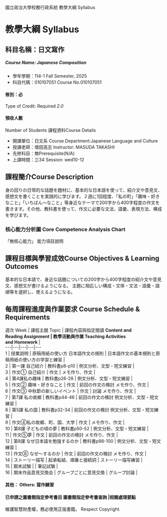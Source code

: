 國立政治大學校務行政系統 教學大綱 Syllabus
# 教學大綱 Syllabus
##  科目名稱：日文寫作 
#####  Course Name: Japanese Composition
  * 學年學期：114-1 Fall Semester, 2025 
  * 科目代碼：010107051 Course No.010107051
#### 修別：必
Type of Credit: Required 
_2.0_
#### 預收人數
Number of Students
課程資料Course Details
  * 開課單位：日文系 Course Department:Japanese Language and Culture 
  * 授課老師：增田高志 Instructor: MASUDA TAKASHI 
  * 先修科目：無Prerequisite(N/A)
  * 上課時間：三34 Session: wed10-12
##  課程簡介Course Description
身の回りの日常的な話題を題材に、基本的な日本語を使って、紹介文や意見文、感想文を書くことを実践的に学びます。２週に1回程度、「私の町」「趣味・好きなこと」「いちばん～なこと」等身近なテーマで200字から400字程度の作文を書きます。その他、教科書を使って、作文に必要な文法、語彙、表現方法、構成を学びます。
###  核心能力分析圖 Core Competence Analysis Chart
「無核心能力」 
能力項目說明
##  課程目標與學習成效Course Objectives & Learning Outcomes 
基本的な日本語で、身近な話題についての200字から400字程度の紹介文や意見文、感想文が書けるようになる。
主題に相応しい構成・文体・文法・語彙・語順等を選択し、使えるようになる。 
##  每周課程進度與作業要求 Course Schedule & Requirements
週次 Week |  課程主題 Topic |  課程內容與指定閱讀 **Content and  
Reading Assignment |  教學活動與作業 Teaching Activities  
and Homework** |   
---|---|---|---|---  
1 |  授業説明  |  原稿用紙の使い方 日本語作文の規則 |  日本語作文の基本規則と原稿用紙の使い方の学習と練習 |   
2 |  第一課 自己紹介 |  教科書p8-p10 |  例文分析、文型・短文練習 |   
3 |  作文① 自己紹介 |  作文 |  メモ作り、作文 |   
4 |  第4課私の趣味 |  教科書p26-28 |  例文分析、文型・短文練習 |   
5 |  作文② 趣味・好きなこと |  作文 |  前回の作文の検討 メモ作り、作文 |   
6 |  作文③ 中秋節の新しいイベント |  作文 |  討論 メモ作り、作文 |   
7 |  第7課 私の故郷 |  教科書p44-46 |  前回の作文の検討 例文分析、文型・短文練習 |   
8 |  第5課 私の国 |  教科書p32-34 |  前回の作文の検討 例文分析、文型・短文練習 |   
9 |  作文④私の故郷、町、国、大学 | 作文 |  メモ作り、作文 |   
10 |  第8課 子どもの頃の夢 |  教科書p50-52 |  例文分析、文型・短文練習 |   
11 |  作文⑤夢 |  作文 |  前回の作文の検討 メモ作り、作文 |   
12 |  第8課 なぜ日本語を勉強するのか |  教科書p98-100 |  例文分析、文型・短文練習 |   
13 |  作文⑥ なぜ～するのか |  作文 |  前回の作文の検討 メモ作り、作文 |   
14 |  ストーリー描写 |  起承転結、順番と接続詞 |  ストーリー描写練習 |   
15 |  期末試験 |  |  筆記試験 |   
16 |  期末作品意見交換会 |  グループごとに意見交換 |  グループ討論 |   
####  其他： Others: 寫作練習 
####  已申請之圖書館指定參考書目  圖書館指定參考書查詢 |相關處理要點
維護智慧財產權，務必使用正版書籍。 Respect Copyright.